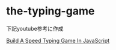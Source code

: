# the-typing-game

下記youtube参考に作成

[Build A Speed Typing Game In JavaScript](https://www.youtube.com/watch?v=Yw-SYSG-028&index=32&list=PLillGF-RfqbbnEGy3ROiLWk7JMCuSyQtX)

